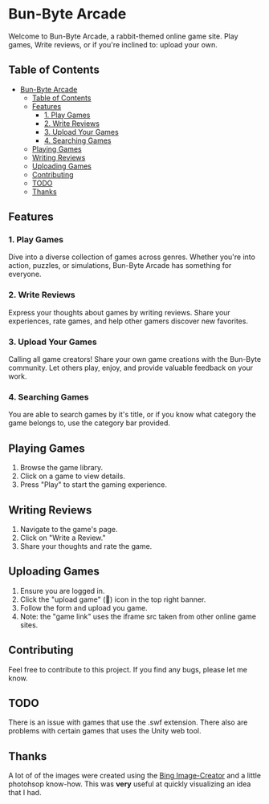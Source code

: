 # Bun-Byte Arcade

Welcome to Bun-Byte Arcade, a rabbit-themed online game site. Play games, Write reviews, or if you're inclined to: upload your own.

## Table of Contents
- [Bun-Byte Arcade](#bun-byte-arcade)
  - [Table of Contents](#table-of-contents)
  - [Features](#features)
    - [1. Play Games](#1-play-games)
    - [2. Write Reviews](#2-write-reviews)
    - [3. Upload Your Games](#3-upload-your-games)
    - [4. Searching Games](#4-searching-games)
  - [Playing Games](#playing-games)
  - [Writing Reviews](#writing-reviews)
  - [Uploading Games](#uploading-games)
  - [Contributing](#contributing)
  - [TODO](#todo)
  - [Thanks](#thanks)

## Features

### 1. Play Games
Dive into a diverse collection of games across genres. Whether you're into action, puzzles, or simulations, Bun-Byte Arcade has something for everyone.

### 2. Write Reviews
Express your thoughts about games by writing reviews. Share your experiences, rate games, and help other gamers discover new favorites.

### 3. Upload Your Games
Calling all game creators! Share your own game creations with the Bun-Byte community. Let others play, enjoy, and provide valuable feedback on your work.

### 4. Searching Games
You are able to search games by it's title, or if you know what category the game belongs to, use the category bar provided.

## Playing Games

1. Browse the game library.
2. Click on a game to view details.
3. Press "Play" to start the gaming experience.

## Writing Reviews

1. Navigate to the game's page.
2. Click on "Write a Review."
3. Share your thoughts and rate the game.

## Uploading Games

1. Ensure you are logged in.
2. Click the "upload game" (🔼) icon in the top right banner.
3. Follow the form and upload you game.
4. Note: the "game link" uses the iframe src taken from other online game sites.

## Contributing
Feel free to contribute to this project. If you find any bugs, please let me know.

## TODO
There is an issue with games that use the .swf extension. There also are problems with certain games that uses the Unity web tool.

## Thanks

A lot of of the images were created using the [Bing Image-Creator](https://www.bing.com/images/create?FORM=GDPGLP) and a little photohsop know-how. This was **very** useful at quickly visualizing an idea that I had.
